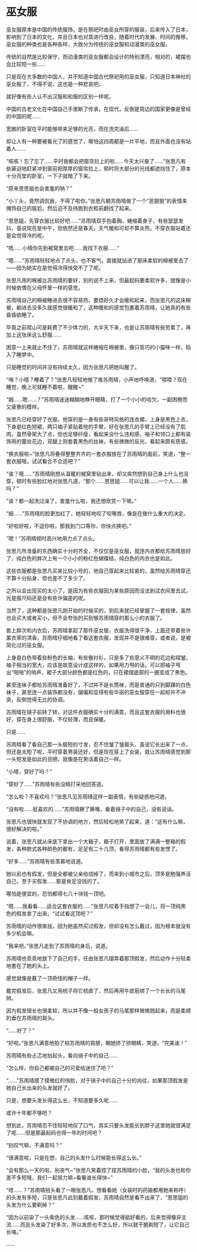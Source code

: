 # 巫女服

巫女服原本是中国的传统服饰，是在祭祀时由巫女所穿的服装，后来传入了日本，影响到了日本的文化，并且日本也对其进行改良，随着时代的发展、时间的推移，巫女服的种类也是各种各样，大致分为传统的巫女服和动漫类的巫女服。

传统的自然是比较保守，而动漫类的巫女服都会设计的特别漂亮，相对的，裙摆也会比较短一些……

只是现在大多数的中国人，并不知道中国古代祭祀用的巫女服，只知道日本神社的巫女服了，不得不说，这也是一种悲哀吧。

就好像有些人认不出汉服和和服的区别一样呢。

中国的古老文化在中国自己手里断了传承，在现代，反倒是周边的国家更像是曾经的中国的呢……

宽敞的卧室在平时能够带来足够的光亮，而在洗完澡后……

却让人有一种要被看光了的感觉了，哪怕这四周都是一片平地，而且外面也没有站着人……

“咳咳！忘了忘了……平时我都会把窗帘拉上的啦……今天太兴奋了……”张思凡有些窘迫地赶紧冲到窗前把厚厚的窗帘拉上，顿时将大部分的光线都遮挡住了，原本十分亮堂的卧室，一下子就暗了下来。

“原来思思姐也会害羞的呐？”

“小丫头，竟然调侃我，不得了啦你。”张思凡朝苏雨晴做了一个“恶狠狠”的表情来掩饰自己的尴尬，然后迫不及待跑到衣柜前翻找了起来。

“思思姐，先穿衣服比较好吧……”苏雨晴双手抱着胸，蜷缩着身子，有些瑟瑟发抖，虽说现在是中午，但依然还是春天，天气暖和可却不算炎热，不穿衣服站着还是会觉得冷的呢。

“唔……小晴你先到被窝里去吧……我找下衣服……”

“嗯……”苏雨晴轻轻地点了点头，也不客气，直接就钻进了那床柔软的棉被里去了——因为她实在是觉得冷得快受不了了呢。

张思凡用的棉被比苏雨晴的要好，别的说不上来，但最起码要柔软许多，就像是小时候依偎在父母怀里一样的感觉。

苏雨晴自己的棉被睡进去很不容易热，要焐好久才会暖和起来，而张思凡的这床棉被，躺进去没多久就感觉很暖和了，这种暖和的感觉包裹着苏雨晴，让她真的有些昏昏欲睡了。

毕竟之前爬山可是耗费了不少体力的，大半天下来，也是让苏雨晴有些劳累了，再加上这张床这么舒服……

困意一上来就止不住了，苏雨晴就这样蜷缩在棉被里，像只乖巧的小猫咪一样，陷入了睡梦中。

只是睡觉的时间并没有持续太久，因为张思凡把她叫醒了。

“咦？小晴？睡着了？”张思凡轻轻地推了推苏雨晴，小声地呼唤道，“喂喂？现在睡觉，晚上可就睡不着啦，醒醒~”

“姆……嗯……？”苏雨晴迷迷糊糊地睁开眼睛，打了一个小小的哈欠，一副困倦而又疲惫的模样。

张思凡已经穿好了衣服，他穿的是一身有些哥特风格的连衣裙，上身是黑色上衣，下身是红色短裙，两只袖子紧贴着他的手臂，好在张思凡的手臂上已经没有了肌肉，虽然骨架大了点，但也足够纤瘦，看起来没什么违和感，袖子和领口上都有装饰用的蕾丝花边，双腿上则套着黑色的丝袜，有些微微的反光，看起来颇有质感。

“换衣服啦~”张思凡将叠得整整齐齐的一套衣服放在了苏雨晴的面前，笑道，“整一套衣服哦，试试看合不合适吧？”

“诶？哦……”苏雨晴刚想从温暖的被窝里钻出来，却又突然想到自己身上什么也没穿，顿时有些脸红地对张思凡道，“那个……思思姐……可以让我……一个人……换吗？”

“诶？都一起洗过澡了，害羞什么啦，我还想欣赏一下嘛。”

“姆……”苏雨晴的脸更加红了，她轻轻地咬了咬嘴唇，像是在做什么重大的决定。

“好啦好啦，不逗你啦，那我到门口等你，你快点换吧。”

“嗯！”苏雨晴顿时高兴地用力点了点头。

张思凡所准备的东西确实十分的齐全，不仅仅是巫女服，就连内衣都给苏雨晴放好了，纯白色的胖次上有一个小小的粉红色蝴蝶结，纯白色的内衣也是如此。

这些衣服都是张思凡买来比较小号的，他自己穿起来比较紧的，虽然给苏雨晴穿还不算十分贴身，但也差不了多少了。

之所以会出现买的太小了，是因为有些衣服因为某些原因而没法到试衣间里去试，光是报尺码还是会有些许偏差的呢。

当然了，这种都是张思凡刚开始的时候买的，到后来就已经掌握了一套规律，虽然也会买大或者买小，但不会夸张的买到够苏雨晴穿的那么小的衣服了。

套上胖次和内衣后，苏雨晴拿起了那件巫女服，衣服洗得很干净，上面还带着些许薰衣草的清香，苏雨晴仔细地看了看这套衣服，发现并不是很难穿，或者说，是被简化过的巫女服。

上身是白色带着些粉色的长袖，有些像衬衫，只是多了些意义不明的花边和褶皱，袖子相当的宽大，应该是故意设计成这样的，如果用力甩的话，可以把袖子甩出“啪啪”的响声，裙子大部分颜色都是红色的，只在裙摆底部的一圈变成了黑色。

甚至连袜子都给苏雨晴准备好了，不过并不是长筒袜，而是普通的只到脚踝的白色袜子，甚至连一点装饰都没有，偏偏和显得有些华丽的巫女服穿在一起却并不冲突，反倒觉得无比的协调。

苏雨晴在镜子前转了转，对这件衣服确实十分的满意，而且这套衣服的用料也很好，穿在身上很舒服，不仅轻薄，而且保暖。

只是……

苏雨晴看了看自己那一头极短的寸发，忍不住皱了皱眉头，虽说它长出来了一点，但还是太短了呢，平时穿着男装还好，但是现在穿上了女装，就让苏雨晴感觉到那一头短发是如此的丑陋，就像是在笑话着自己一样。

“小晴，穿好了吗？”

“穿好了……”苏雨晴有些没精打采地回答道。

“怎么啦？不喜欢吗？”张思凡见苏雨晴这样一副表情，有些疑惑地问道。

“没有啦……挺喜欢的……”苏雨晴撅了撅嘴，看着镜子中的自己，没有说话。

张思凡也很快就发现了不协调的地方，然后轻松地笑了起来，道：“这有什么嘛，很好解决的啦。”

说着，张思凡就从床底下拿出一个大箱子，箱子打开，里面放了满满一整箱的假发，各种款式各种颜色的都有，足足有二十几顶，看得苏雨晴都有些发愣了。

“好多……”苏雨晴有些羡慕地说道。

她以前也有假发，但是全都被父亲给烧掉了，而来到小城市之后，顶多是勉强养活自己，至于买假发……那是肯定没钱的了。

哪怕是便宜的，恐怕都得七八十块钱一顶吧。

“嗯……我看看……适合这套衣服的……”张思凡咬着手指想了一会儿，将一顶纯黑色的假发拿了出来，“试试看这顶吧？”

苏雨晴的动作很笨拙，因为她虽然买过假发，但却没有怎么戴过，因为根本就没有多少机会嘛。

“我来吧。”张思凡走到了苏雨晴的身后，说道。

苏雨晴也乖乖地放下了自己的手，任由张思凡摆弄着那顶假发，然后动作十分轻柔地套在了她的头上。

感觉就像是戴了一顶奇怪的帽子一样。

戴完假发后，张思凡又用梳子将它梳直了，然后再用牛皮筋绑了一个长长的马尾辫。

因为假发很长也很柔软，所以并不像一般女孩子的马尾那样微微翘起来，而是柔顺的垂在苏雨晴的肩头。

“……好了？”

“好啦。”张思凡满意地拍了拍苏雨晴的肩膀，朝她挤了挤眼睛，笑道，“完美诶！”

苏雨晴有些忐忑地抬起头，看向镜子中的自己……

“怎么样，你自己都被自己的可爱给迷住了吧？”

“……”苏雨晴摸了摸微红的俏脸，对于镜子中的自己十分的向往，如果那顶假发是她自己长出来的头发就好了。

只是，想要头发长得这么长，不知道要多久呢……

或许十年都不够吧？

想到此，苏雨晴忍不住轻轻地叹了口气，其实只要头发能长到脖子这里她就很满足了呢……但是那最起码也得一年的时间吧？

“别叹气嘛，不满意吗？”

“很满意啦，只是在想，自己的头发什么时候能长得这么长。”

“会有那么一天的啦，别丧气~”张思凡笑着捏了捏苏雨晴的小脸，“我的头发也和你差不多短哦，我们一起努力嘛~看看谁长得快~”

“唔……？”苏雨晴扭头看了一眼张思凡，想看看她（女装时的药娘都用她来称呼）的头发有多短，只是张思凡此刻戴着假发，苏雨晴自然是看不出来了，“思思姐的头发为什么要剃掉？”

“因为以前染了一头紫色的头发……咳咳，那时候觉得挺好看的，后来觉得像非主流……而且头发染了好多次，所以发质也不怎么好，所以就干脆剃短了，让它自己长咯。”

……
